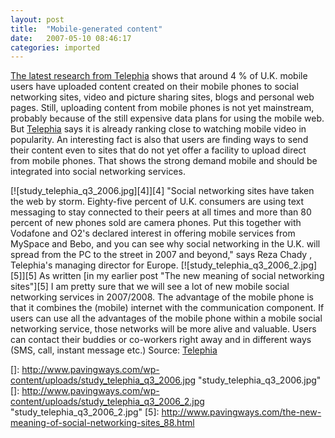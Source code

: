 ```yaml
---
layout: post
title:  "Mobile-generated content"
date:   2007-05-10 08:46:17
categories: imported
---
```

[The latest research from ][1][Telephia][1] shows that around 4 % of U.K. mobile users have uploaded content created on their mobile phones to social networking sites, video and picture sharing sites, blogs and personal web pages. Still, uploading content from mobile phones is not yet mainstream, probably because of the still expensive data plans for using the mobile web. But [Telephia][2] says it is already ranking close to watching mobile video in popularity. An interesting fact is also that users are finding ways to send their content even to sites that do not yet offer a facility to upload direct from mobile phones. That shows the strong demand mobile and should be integrated into social networking services. <!--more-->

[![study_telephia_q3_2006.jpg][4]][4] "Social networking sites have taken the web by storm. Eighty-five percent of U.K. consumers are using text messaging to stay connected to their peers at all times and more than 80 percent of new phones sold are camera phones. Put this together with Vodafone and O2's declared interest in offering mobile services from MySpace and Bebo, and you can see why social networking in the U.K. will spread from the PC to the street in 2007 and beyond," says Reza Chady , Telephia's managing director for Europe. [![study_telephia_q3_2006_2.jpg][5]][5] As written [in my earlier post "The new meaning of social networking sites"][5] I am pretty sure that we will see a lot of new mobile social networking services in 2007/2008. The advantage of the mobile phone is that it combines the (mobile) internet with the communication component. If users can use all the advantages of the mobile phone within a mobile social networking service, those networks will be more alive and valuable. Users can contact their buddies or co-workers right away and in different ways (SMS, call, instant message etc.) Source: [Telephia][1]

[1]: http://www.telephia.com/html/press%20releases/tam_socialnet_press_release_template.html
[2]: http://www.telephia.com
[]: http://www.pavingways.com/wp-content/uploads/study_telephia_q3_2006.jpg "study_telephia_q3_2006.jpg"
[]: http://www.pavingways.com/wp-content/uploads/study_telephia_q3_2006_2.jpg "study_telephia_q3_2006_2.jpg"
[5]: http://www.pavingways.com/the-new-meaning-of-social-networking-sites_88.html